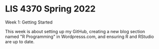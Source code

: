 # LIS 4370 Spring 2022
Week 1: Getting Started

This week is about setting up my GitHub, creating a new blog section named "R Programming" in Wordpresss.com, and ensuring R and RStudio are up to date.